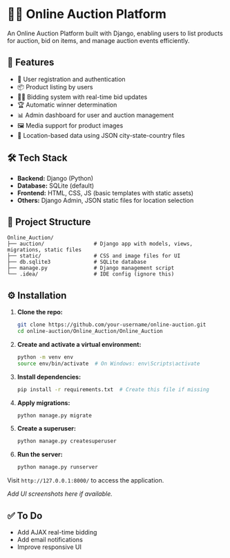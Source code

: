 # 🧑‍⚖️ Online Auction Platform

An Online Auction Platform built with Django, enabling users to list products for auction, bid on items, and manage auction events efficiently.

## 🚀 Features

* 🧾 User registration and authentication
* 📦 Product listing by users
* 🧑‍💻 Bidding system with real-time bid updates
* 🏆 Automatic winner determination
* 📊 Admin dashboard for user and auction management
* 🖼️ Media support for product images
* 📍 Location-based data using JSON city-state-country files

## 🛠️ Tech Stack

* **Backend:** Django (Python)
* **Database:** SQLite (default)
* **Frontend:** HTML, CSS, JS (basic templates with static assets)
* **Others:** Django Admin, JSON static files for location selection

## 📁 Project Structure

```
Online_Auction/
├── auction/                # Django app with models, views, migrations, static files
├── static/                 # CSS and image files for UI
├── db.sqlite3              # SQLite database
├── manage.py               # Django management script
└── .idea/                  # IDE config (ignore this)
```

## ⚙️ Installation

1. **Clone the repo:**

   ```bash
   git clone https://github.com/your-username/online-auction.git
   cd online-auction/Online_Auction/Online_Auction
   ```

2. **Create and activate a virtual environment:**

   ```bash
   python -m venv env
   source env/bin/activate  # On Windows: env\Scripts\activate
   ```

3. **Install dependencies:**

   ```bash
   pip install -r requirements.txt  # Create this file if missing
   ```

4. **Apply migrations:**

   ```bash
   python manage.py migrate
   ```

5. **Create a superuser:**

   ```bash
   python manage.py createsuperuser
   ```

6. **Run the server:**

   ```bash
   python manage.py runserver
   ```

Visit `http://127.0.0.1:8000/` to access the application.

*Add UI screenshots here if available.*

## ✅ To Do

* Add AJAX real-time bidding
* Add email notifications
* Improve responsive UI


